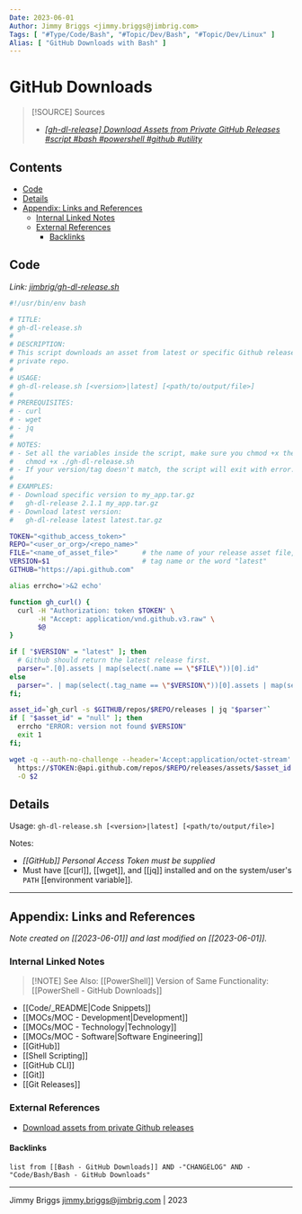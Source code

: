 ```yaml
---
Date: 2023-06-01
Author: Jimmy Briggs <jimmy.briggs@jimbrig.com>
Tags: [ "#Type/Code/Bash", "#Topic/Dev/Bash", "#Topic/Dev/Linux" ]
Alias: [ "GitHub Downloads with Bash" ]
---
```


# GitHub Downloads

> [!SOURCE] Sources
> - *[[gh-dl-release] Download Assets from Private GitHub Releases #script #bash #powershell #github #utility](https://gist.github.com/jimbrig/03aa65c9b20dc3ad86bbb442f723672a)*

## Contents

- [Code](#code)
- [Details](#details)
- [Appendix: Links and References](#appendix-links-and-references)
	- [Internal Linked Notes](#internal-linked-notes)
	- [External References](#external-references)
		- [Backlinks](#backlinks)


## Code

*Link: [jimbrig/gh-dl-release.sh](https://gist.githubusercontent.com/jimbrig/03aa65c9b20dc3ad86bbb442f723672a/raw/6c642349ac0c454cf386e94a38c08e465ddef2a8/gh-dl-release.sh)*

```bash
#!/usr/bin/env bash

# TITLE:
# gh-dl-release.sh
#
# DESCRIPTION:
# This script downloads an asset from latest or specific Github release of a
# private repo.
#
# USAGE:
# gh-dl-release.sh [<version>|latest] [<path/to/output/file>]
#
# PREREQUISITES:
# - curl
# - wget
# - jq
#
# NOTES: 
# - Set all the variables inside the script, make sure you chmod +x the script:
#   chmod +x ./gh-dl-release.sh
# - If your version/tag doesn't match, the script will exit with error.
# 
# EXAMPLES:
# - Download specific version to my_app.tar.gz
#   gh-dl-release 2.1.1 my_app.tar.gz
# - Download latest version:
#   gh-dl-release latest latest.tar.gz

TOKEN="<github_access_token>"
REPO="<user_or_org>/<repo_name>"
FILE="<name_of_asset_file>"      # the name of your release asset file, e.g. build.tar.gz
VERSION=$1                       # tag name or the word "latest"
GITHUB="https://api.github.com"

alias errcho='>&2 echo'

function gh_curl() {
  curl -H "Authorization: token $TOKEN" \
       -H "Accept: application/vnd.github.v3.raw" \
       $@
}

if [ "$VERSION" = "latest" ]; then
  # Github should return the latest release first.
  parser=".[0].assets | map(select(.name == \"$FILE\"))[0].id"
else
  parser=". | map(select(.tag_name == \"$VERSION\"))[0].assets | map(select(.name == \"$FILE\"))[0].id"
fi;

asset_id=`gh_curl -s $GITHUB/repos/$REPO/releases | jq "$parser"`
if [ "$asset_id" = "null" ]; then
  errcho "ERROR: version not found $VERSION"
  exit 1
fi;

wget -q --auth-no-challenge --header='Accept:application/octet-stream' \
  https://$TOKEN:@api.github.com/repos/$REPO/releases/assets/$asset_id \
  -O $2
```

## Details

Usage: `gh-dl-release.sh [<version>|latest] [<path/to/output/file>]`

Notes:

- *[[GitHub]] Personal Access Token must be supplied*
- Must have [[curl]], [[wget]], and [[jq]] installed and on the system/user's `PATH` [[environment variable]].

***

## Appendix: Links and References

*Note created on [[2023-06-01]] and last modified on [[2023-06-01]].*

### Internal Linked Notes

> [!NOTE] See Also: 
> [[PowerShell]] Version of Same Functionality: [[PowerShell - GitHub Downloads]]

- [[Code/_README|Code Snippets]]
- [[MOCs/MOC - Development|Development]]
- [[MOCs/MOC - Technology|Technology]]
- [[MOCs/MOC - Software|Software Engineering]]
- [[GitHub]]
- [[Shell Scripting]]
- [[GitHub CLI]]
- [[Git]]
- [[Git Releases]]

### External References

- [Download assets from private Github releases](https://gist.github.com/maxim/6e15aa45ba010ab030c4)


#### Backlinks

```dataview
list from [[Bash - GitHub Downloads]] AND -"CHANGELOG" AND -"Code/Bash/Bash - GitHub Downloads"
```


***

Jimmy Briggs <jimmy.briggs@jimbrig.com> | 2023

